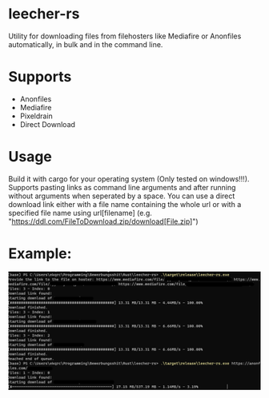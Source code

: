 # leecher-rs
Utility for downloading files from filehosters like Mediafire or Anonfiles automatically, in bulk and in the command line.

# Supports
 - Anonfiles
 - Mediafire
 - Pixeldrain
 - Direct Download

# Usage

Build it with cargo for your operating system (Only tested on windows!!!).
Supports pasting links as command line arguments and after running without arguments when seperated by a space.
You can use a direct download link either with a file name containing the whole url or with a specified file name using url[filename] (e.g. "https://ddl.com/FileToDownload.zip/download[File.zip]")

# Example:

![img](https://github.com/EKQRCalamity/leecher-rs/blob/main/preview.png)
